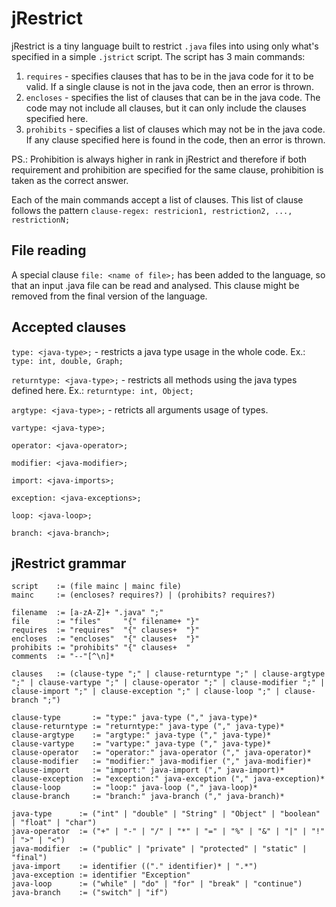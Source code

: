# jRestrict

jRestrict is a tiny language built to restrict ``.java`` files into using only what's specified in a simple ``.jstrict`` script. The script has 3 main commands:

1. ``requires`` - specifies clauses that has to be in the java code for it to be valid. If a single clause is not in the java code, then an error is thrown. 
2. ``encloses`` - specifies the list of clauses that can be in the java code. The code may not include all clauses, but it can only include the clauses specified here.
3. ``prohibits`` - specifies a list of clauses which may not be in the java code. If any clause specified here is found in the code, then an error is thrown. 

PS.: Prohibition is always higher in rank in jRestrict and therefore if both requirement and prohibition are specified for the same clause, prohibition is taken as the correct answer. 

Each of the main commands accept a list of clauses. This list of clause follows the pattern ``clause-regex: restricion1, restriction2, ..., restrictionN;``

## File reading

A special clause ``file: <name of file>;`` has been added to the language, so that an input .java file can be read and analysed. This clause might be removed from the final version of the language. 

## Accepted clauses

``type: <java-type>;`` - restricts a java type usage in the whole code. Ex.: ``type: int, double, Graph;``

``returntype: <java-type>;`` - restricts all methods using the java types defined here. Ex.: ``returntype: int, Object;``

``argtype: <java-type>;`` - retricts all arguments usage of types.

``vartype: <java-type>;``

``operator: <java-operator>;``

``modifier: <java-modifier>;``

``import: <java-imports>;``

``exception: <java-exceptions>;``

``loop: <java-loop>;``

``branch: <java-branch>;``

## jRestrict grammar

```
script    := (file mainc | mainc file) 
mainc     := (encloses? requires?) | (prohibits? requires?)

filename  := [a-zA-Z]+ ".java" ";"
file      := "files"     "{" filename+ "}"
requires  := "requires"  "{" clauses+  "}"
encloses  := "encloses"  "{" clauses+  "}"
prohibits := "prohibits" "{" clauses+  "
comments  := "--"[^\n]*

clauses   := (clause-type ";" | clause-returntype ";" | clause-argtype ";" | clause-vartype ";" | clause-operator ";" | clause-modifier ";" | clause-import ";" | clause-exception ";" | clause-loop ";" | clause-branch ";")

clause-type       := "type:" java-type ("," java-type)* 
clause-returntype := "returntype:" java-type ("," java-type)* 
clause-argtype    := "argtype:" java-type ("," java-type)*
clause-vartype    := "vartype:" java-type ("," java-type)*
clause-operator   := "operator:" java-operator ("," java-operator)* 
clause-modifier   := "modifier:" java-modifier ("," java-modifier)* 
clause-import     := "import:" java-import ("," java-import)* 
clause-exception  := "exception:" java-exception ("," java-exception)* 
clause-loop       := "loop:" java-loop ("," java-loop)* 
clause-branch     := "branch:" java-branch ("," java-branch)* 

java-type      := ("int" | "double" | "String" | "Object" | "boolean" | "float" | "char")
java-operator  := ("+" | "-" | "/" | "*" | "=" | "%" | "&" | "|" | "!" | ">" | "<")
java-modifier  := ("public" | "private" | "protected" | "static" | "final")
java-import    := identifier (("." identifier)* | ".*")
java-exception := identifier "Exception"
java-loop      := ("while" | "do" | "for" | "break" | "continue")
java-branch    := ("switch" | "if")
```